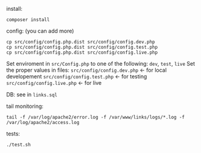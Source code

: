 install:
```
composer install
```

config: (you can add more)
```
cp src/config/config.php.dist src/config/config.dev.php
cp src/config/config.php.dist src/config/config.test.php
cp src/config/config.php.dist src/config/config.live.php
```
Set enviroment in `src/Config.php` to one of the following: `dev`, `test`, `live`
Set the proper values in files: 
    `src/config/config.dev.php` <- for local developement
    `src/config/config.test.php` <- for testing
    `src/config/config.live.php` <- for live

DB:
see in `links.sql`

tail monitoring:
```
tail -f /var/log/apache2/error.log -f /var/www/links/logs/*.log -f /var/log/apache2/access.log
```

tests:
```
./test.sh
```